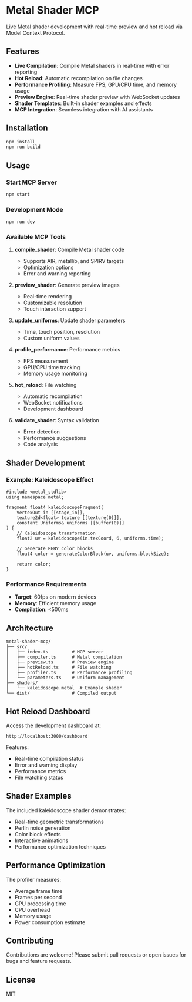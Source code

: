 # Metal Shader MCP

Live Metal shader development with real-time preview and hot reload via Model Context Protocol.

## Features

- **Live Compilation**: Compile Metal shaders in real-time with error reporting
- **Hot Reload**: Automatic recompilation on file changes
- **Performance Profiling**: Measure FPS, GPU/CPU time, and memory usage
- **Preview Engine**: Real-time shader preview with WebSocket updates
- **Shader Templates**: Built-in shader examples and effects
- **MCP Integration**: Seamless integration with AI assistants

## Installation

```bash
npm install
npm run build
```

## Usage

### Start MCP Server

```bash
npm start
```

### Development Mode

```bash
npm run dev
```

### Available MCP Tools

1. **compile_shader**: Compile Metal shader code
   - Supports AIR, metallib, and SPIRV targets
   - Optimization options
   - Error and warning reporting

2. **preview_shader**: Generate preview images
   - Real-time rendering
   - Customizable resolution
   - Touch interaction support

3. **update_uniforms**: Update shader parameters
   - Time, touch position, resolution
   - Custom uniform values

4. **profile_performance**: Performance metrics
   - FPS measurement
   - GPU/CPU time tracking
   - Memory usage monitoring

5. **hot_reload**: File watching
   - Automatic recompilation
   - WebSocket notifications
   - Development dashboard

6. **validate_shader**: Syntax validation
   - Error detection
   - Performance suggestions
   - Code analysis

## Shader Development

### Example: Kaleidoscope Effect

```metal
#include <metal_stdlib>
using namespace metal;

fragment float4 kaleidoscopeFragment(
    VertexOut in [[stage_in]],
    texture2d<float> texture [[texture(0)]],
    constant Uniforms& uniforms [[buffer(0)]]
) {
    // Kaleidoscope transformation
    float2 uv = kaleidoscope(in.texCoord, 6, uniforms.time);
    
    // Generate RGBY color blocks
    float4 color = generateColorBlock(uv, uniforms.blockSize);
    
    return color;
}
```

### Performance Requirements

- **Target**: 60fps on modern devices
- **Memory**: Efficient memory usage
- **Compilation**: <500ms

## Architecture

```
metal-shader-mcp/
├── src/
│   ├── index.ts         # MCP server
│   ├── compiler.ts      # Metal compilation
│   ├── preview.ts       # Preview engine
│   ├── hotReload.ts     # File watching
│   ├── profiler.ts      # Performance profiling
│   └── parameters.ts    # Uniform management
├── shaders/
│   └── kaleidoscope.metal  # Example shader
└── dist/                # Compiled output
```

## Hot Reload Dashboard

Access the development dashboard at:
```
http://localhost:3000/dashboard
```

Features:
- Real-time compilation status
- Error and warning display
- Performance metrics
- File watching status

## Shader Examples

The included kaleidoscope shader demonstrates:
- Real-time geometric transformations
- Perlin noise generation
- Color block effects
- Interactive animations
- Performance optimization techniques

## Performance Optimization

The profiler measures:
- Average frame time
- Frames per second
- GPU processing time
- CPU overhead
- Memory usage
- Power consumption estimate

## Contributing

Contributions are welcome! Please submit pull requests or open issues for bugs and feature requests.

## License

MIT